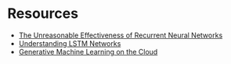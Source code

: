 # Resources

* [The Unreasonable Effectiveness of Recurrent Neural Networks](http://karpathy.github.io/2015/05/21/rnn-effectiveness/)
* [Understanding LSTM Networks](http://colah.github.io/posts/2015-08-Understanding-LSTMs/)
* [Generative Machine Learning on the Cloud](https://medium.com/artists-and-machine-intelligence/generative-machine-learning-on-the-cloud-1ccdfeb33ea2)
